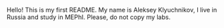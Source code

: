 Hello! This is my first README. My name is Aleksey Klyuchnikov, I live in Russia and study in MEPhI.
Please, do not copy my labs.
